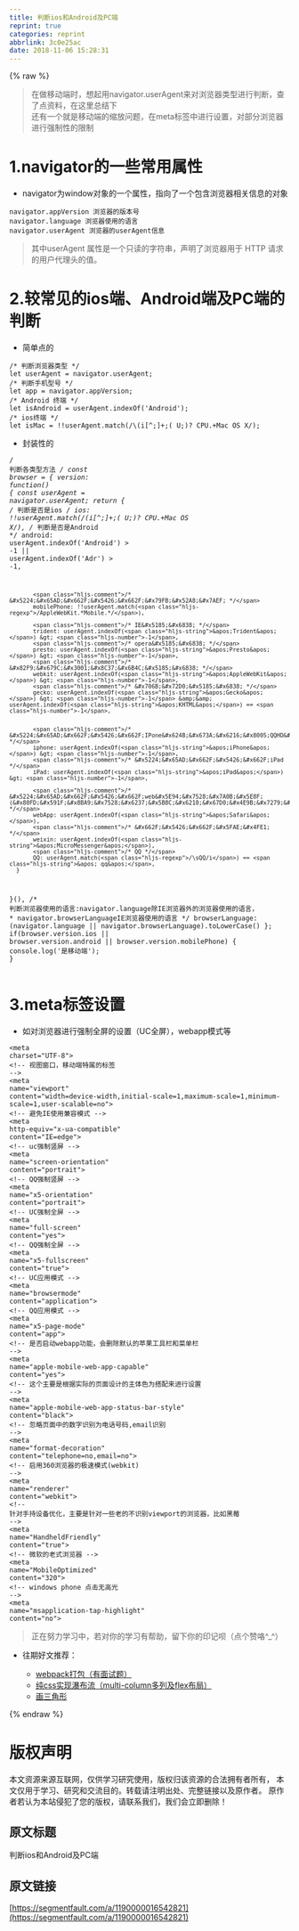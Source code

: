 ```yaml
---
title: 判断ios和Android及PC端
reprint: true
categories: reprint
abbrlink: 3c0e25ac
date: 2018-11-06 15:28:31
---
```


{% raw %}
<blockquote>&#x5728;&#x505A;&#x79FB;&#x52A8;&#x7AEF;&#x65F6;&#xFF0C;&#x60F3;&#x8D77;&#x7528;navigator.userAgent&#x6765;&#x5BF9;&#x6D4F;&#x89C8;&#x5668;&#x7C7B;&#x578B;&#x8FDB;&#x884C;&#x5224;&#x65AD;&#xFF0C;&#x67E5;&#x4E86;&#x70B9;&#x8D44;&#x6599;&#xFF0C;&#x5728;&#x8FD9;&#x91CC;&#x603B;&#x7ED3;&#x4E0B;<br>&#x8FD8;&#x6709;&#x4E00;&#x4E2A;&#x5C31;&#x662F;&#x79FB;&#x52A8;&#x7AEF;&#x7684;&#x7F29;&#x653E;&#x95EE;&#x9898;&#xFF0C;&#x5728;meta&#x6807;&#x7B7E;&#x4E2D;&#x8FDB;&#x884C;&#x8BBE;&#x7F6E;&#xFF0C;&#x5BF9;&#x90E8;&#x5206;&#x6D4F;&#x89C8;&#x5668;&#x8FDB;&#x884C;&#x5F3A;&#x5236;&#x6027;&#x7684;&#x9650;&#x5236;</blockquote><h1 id="articleHeader0">1.navigator&#x7684;&#x4E00;&#x4E9B;&#x5E38;&#x7528;&#x5C5E;&#x6027;</h1><ul><li>navigator&#x4E3A;window&#x5BF9;&#x8C61;&#x7684;&#x4E00;&#x4E2A;&#x5C5E;&#x6027;&#xFF0C;&#x6307;&#x5411;&#x4E86;&#x4E00;&#x4E2A;&#x5305;&#x542B;&#x6D4F;&#x89C8;&#x5668;&#x76F8;&#x5173;&#x4FE1;&#x606F;&#x7684;&#x5BF9;&#x8C61;</li></ul><div class="widget-codetool" style="display:none"><div class="widget-codetool--inner"><span class="selectCode code-tool" data-toggle="tooltip" data-placement="top" title="" data-original-title="&#x5168;&#x9009;"></span> <span type="button" class="copyCode code-tool" data-toggle="tooltip" data-placement="top" data-clipboard-text="navigator.appVersion &#x6D4F;&#x89C8;&#x5668;&#x7684;&#x7248;&#x672C;&#x53F7; 
navigator.language &#x6D4F;&#x89C8;&#x5668;&#x4F7F;&#x7528;&#x7684;&#x8BED;&#x8A00; 
navigator.userAgent &#x6D4F;&#x89C8;&#x5668;&#x7684;userAgent&#x4FE1;&#x606F;" title="" data-original-title="&#x590D;&#x5236;"></span> <span type="button" class="saveToNote code-tool" data-toggle="tooltip" data-placement="top" title="" data-original-title="&#x653E;&#x8FDB;&#x7B14;&#x8BB0;"></span></div></div><pre class="hljs stylus"><code>navigator<span class="hljs-selector-class">.appVersion</span> &#x6D4F;&#x89C8;&#x5668;&#x7684;&#x7248;&#x672C;&#x53F7; 
navigator<span class="hljs-selector-class">.language</span> &#x6D4F;&#x89C8;&#x5668;&#x4F7F;&#x7528;&#x7684;&#x8BED;&#x8A00; 
navigator<span class="hljs-selector-class">.userAgent</span> &#x6D4F;&#x89C8;&#x5668;&#x7684;userAgent&#x4FE1;&#x606F;</code></pre><blockquote>&#x5176;&#x4E2D;userAgent &#x5C5E;&#x6027;&#x662F;&#x4E00;&#x4E2A;&#x53EA;&#x8BFB;&#x7684;&#x5B57;&#x7B26;&#x4E32;&#xFF0C;&#x58F0;&#x660E;&#x4E86;&#x6D4F;&#x89C8;&#x5668;&#x7528;&#x4E8E; HTTP &#x8BF7;&#x6C42;&#x7684;&#x7528;&#x6237;&#x4EE3;&#x7406;&#x5934;&#x7684;&#x503C;&#x3002;</blockquote><h1 id="articleHeader1">2.&#x8F83;&#x5E38;&#x89C1;&#x7684;ios&#x7AEF;&#x3001;Android&#x7AEF;&#x53CA;PC&#x7AEF;&#x7684;&#x5224;&#x65AD;</h1><ul><li>&#x7B80;&#x5355;&#x70B9;&#x7684;</li></ul><div class="widget-codetool" style="display:none"><div class="widget-codetool--inner"><span class="selectCode code-tool" data-toggle="tooltip" data-placement="top" title="" data-original-title="&#x5168;&#x9009;"></span> <span type="button" class="copyCode code-tool" data-toggle="tooltip" data-placement="top" data-clipboard-text="/* &#x5224;&#x65AD;&#x6D4F;&#x89C8;&#x5668;&#x7C7B;&#x578B; */
let userAgent = navigator.userAgent;
/* &#x5224;&#x65AD;&#x624B;&#x673A;&#x578B;&#x53F7; */
let app = navigator.appVersion;
/* Android &#x7EC8;&#x7AEF; */
let isAndroid = userAgent.indexOf(&apos;Android&apos;);
/* ios&#x7EC8;&#x7AEF; */
let isMac = !!userAgent.match(/\(i[^;]+;( U;)? CPU.+Mac OS X/);" title="" data-original-title="&#x590D;&#x5236;"></span> <span type="button" class="saveToNote code-tool" data-toggle="tooltip" data-placement="top" title="" data-original-title="&#x653E;&#x8FDB;&#x7B14;&#x8BB0;"></span></div></div><pre class="hljs nix"><code><span class="hljs-comment">/* &#x5224;&#x65AD;&#x6D4F;&#x89C8;&#x5668;&#x7C7B;&#x578B; */</span>
<span class="hljs-keyword">let</span> <span class="hljs-attr">userAgent</span> = navigator.userAgent;
<span class="hljs-comment">/* &#x5224;&#x65AD;&#x624B;&#x673A;&#x578B;&#x53F7; */</span>
<span class="hljs-keyword">let</span> <span class="hljs-attr">app</span> = navigator.appVersion;
<span class="hljs-comment">/* Android &#x7EC8;&#x7AEF; */</span>
<span class="hljs-keyword">let</span> <span class="hljs-attr">isAndroid</span> = userAgent.indexOf(&apos;Android&apos;);
<span class="hljs-comment">/* ios&#x7EC8;&#x7AEF; */</span>
<span class="hljs-keyword">let</span> <span class="hljs-attr">isMac</span> = !!userAgent.match(/\(i[^;]+;( U;)? CPU.+Mac OS X/);</code></pre><ul><li>&#x5C01;&#x88C5;&#x6027;&#x7684;</li></ul><div class="widget-codetool" style="display:none"><div class="widget-codetool--inner"><span class="selectCode code-tool" data-toggle="tooltip" data-placement="top" title="" data-original-title="&#x5168;&#x9009;"></span> <span type="button" class="copyCode code-tool" data-toggle="tooltip" data-placement="top" data-clipboard-text="/* &#x5224;&#x65AD;&#x5404;&#x7C7B;&#x578B;&#x65B9;&#x6CD5; */
const browser = {
   version: function() {
       const userAgent = navigator.userAgent;
       return {
           /* &#x5224;&#x65AD;&#x662F;&#x5426;&#x662F;ios */
           ios: !!userAgent.match(/\(i[^;]+;( U;)? CPU.+Mac OS X/),
           /* &#x5224;&#x65AD;&#x662F;&#x5426;&#x662F;Android */
           android: userAgent.indexOf(&apos;Android&apos;) &gt; -1 || userAgent.indexOf(&apos;Adr&apos;) &gt; -1,

           /* &#x5224;&#x65AD;&#x662F;&#x5426;&#x662F;&#x79FB;&#x52A8;&#x7AEF; */
           mobilePhone: !!userAgent.match(/AppleWebKit.*Mobile.*/),

           /* IE&#x5185;&#x6838; */
           trident: userAgent.indexOf(&apos;Trident&apos;) &gt; -1,
           /* opera&#x5185;&#x6838; */
           presto: userAgent.indexOf(&apos;Presto&apos;) &gt; -1,
           /* &#x82F9;&#x679C;&#x3001;&#x8C37;&#x6B4C;&#x5185;&#x6838; */
           webkit: userAgent.indexOf(&apos;AppleWebKit&apos;) &gt; -1,
           /* &#x706B;&#x72D0;&#x5185;&#x6838; */
           gecko: userAgent.indexOf(&apos;Gecko&apos;) &gt; -1 &amp;&amp; userAgent.indexOf(&apos;KHTML&apos;) == -1,


           /* &#x5224;&#x65AD;&#x662F;&#x5426;&#x662F;IPone&#x624B;&#x673A;&#x6216;&#x8005;QQHD&#x6D4F;&#x89C8;&#x5668; */
           iphone: userAgent.indexOf(&apos;iPhone&apos;) &gt; -1,
           /* &#x5224;&#x65AD;&#x662F;&#x5426;&#x662F;iPad */
           iPad: userAgent.indexOf(&apos;iPad&apos;) &gt; -1,

           /* &#x5224;&#x65AD;&#x662F;&#x5426;&#x662F;web&#x5E94;&#x7528;&#x7A0B;&#x5E8F;(&#x80FD;&#x591F;&#x8BA9;&#x7528;&#x6237;&#x5B8C;&#x6210;&#x67D0;&#x4E9B;&#x7279;&#x5B9A;&#x4EFB;&#x52A1;&#x7684;&#x7F51;&#x7AD9;)&#xFF0C;&#x6CA1;&#x6709;&#x5934;&#x90E8;&#x548C;&#x5E95;&#x90E8; */
           webApp: userAgent.indexOf(&apos;Safari&apos;),
           /* &#x662F;&#x5426;&#x662F;&#x5FAE;&#x4FE1; */
           weixin: userAgent.indexOf(&apos;MicroMessenger&apos;),
           /* QQ */
           QQ: userAgent.match(/\sQQ/i) == &apos; qq&apos;,
      }
   }(),
   /* &#x5224;&#x65AD;&#x6D4F;&#x89C8;&#x5668;&#x4F7F;&#x7528;&#x7684;&#x8BED;&#x8A00;:navigator.language&#x9664;IE&#x6D4F;&#x89C8;&#x5668;&#x5916;&#x7684;&#x6D4F;&#x89C8;&#x5668;&#x4F7F;&#x7528;&#x7684;&#x8BED;&#x8A00;&#xFF0C; 
    * navigator.browserLanguageIE&#x6D4F;&#x89C8;&#x5668;&#x4F7F;&#x7528;&#x7684;&#x8BED;&#x8A00; 
    */
   browserLanguage: (navigator.language || navigator.browserLanguage).toLowerCase()
};
if(browser.version.ios || browser.version.android || browser.version.mobilePhone) {
  console.log(&apos;&#x662F;&#x79FB;&#x52A8;&#x7AEF;&apos;);
}" title="" data-original-title="&#x590D;&#x5236;"></span> <span type="button" class="saveToNote code-tool" data-toggle="tooltip" data-placement="top" title="" data-original-title="&#x653E;&#x8FDB;&#x7B14;&#x8BB0;"></span></div></div><pre class="hljs javascript"><code><span class="hljs-comment">/* &#x5224;&#x65AD;&#x5404;&#x7C7B;&#x578B;&#x65B9;&#x6CD5; */</span>
<span class="hljs-keyword">const</span> browser = {
   <span class="hljs-attr">version</span>: <span class="hljs-function"><span class="hljs-keyword">function</span>(<span class="hljs-params"></span>) </span>{
       <span class="hljs-keyword">const</span> userAgent = navigator.userAgent;
       <span class="hljs-keyword">return</span> {
           <span class="hljs-comment">/* &#x5224;&#x65AD;&#x662F;&#x5426;&#x662F;ios */</span>
           ios: !!userAgent.match(<span class="hljs-regexp">/\(i[^;]+;( U;)? CPU.+Mac OS X/</span>),
           <span class="hljs-comment">/* &#x5224;&#x65AD;&#x662F;&#x5426;&#x662F;Android */</span>
           android: userAgent.indexOf(<span class="hljs-string">&apos;Android&apos;</span>) &gt; <span class="hljs-number">-1</span> || userAgent.indexOf(<span class="hljs-string">&apos;Adr&apos;</span>) &gt; <span class="hljs-number">-1</span>,

           <span class="hljs-comment">/* &#x5224;&#x65AD;&#x662F;&#x5426;&#x662F;&#x79FB;&#x52A8;&#x7AEF; */</span>
           mobilePhone: !!userAgent.match(<span class="hljs-regexp">/AppleWebKit.*Mobile.*/</span>),

           <span class="hljs-comment">/* IE&#x5185;&#x6838; */</span>
           trident: userAgent.indexOf(<span class="hljs-string">&apos;Trident&apos;</span>) &gt; <span class="hljs-number">-1</span>,
           <span class="hljs-comment">/* opera&#x5185;&#x6838; */</span>
           presto: userAgent.indexOf(<span class="hljs-string">&apos;Presto&apos;</span>) &gt; <span class="hljs-number">-1</span>,
           <span class="hljs-comment">/* &#x82F9;&#x679C;&#x3001;&#x8C37;&#x6B4C;&#x5185;&#x6838; */</span>
           webkit: userAgent.indexOf(<span class="hljs-string">&apos;AppleWebKit&apos;</span>) &gt; <span class="hljs-number">-1</span>,
           <span class="hljs-comment">/* &#x706B;&#x72D0;&#x5185;&#x6838; */</span>
           gecko: userAgent.indexOf(<span class="hljs-string">&apos;Gecko&apos;</span>) &gt; <span class="hljs-number">-1</span> &amp;&amp; userAgent.indexOf(<span class="hljs-string">&apos;KHTML&apos;</span>) == <span class="hljs-number">-1</span>,


           <span class="hljs-comment">/* &#x5224;&#x65AD;&#x662F;&#x5426;&#x662F;IPone&#x624B;&#x673A;&#x6216;&#x8005;QQHD&#x6D4F;&#x89C8;&#x5668; */</span>
           iphone: userAgent.indexOf(<span class="hljs-string">&apos;iPhone&apos;</span>) &gt; <span class="hljs-number">-1</span>,
           <span class="hljs-comment">/* &#x5224;&#x65AD;&#x662F;&#x5426;&#x662F;iPad */</span>
           iPad: userAgent.indexOf(<span class="hljs-string">&apos;iPad&apos;</span>) &gt; <span class="hljs-number">-1</span>,

           <span class="hljs-comment">/* &#x5224;&#x65AD;&#x662F;&#x5426;&#x662F;web&#x5E94;&#x7528;&#x7A0B;&#x5E8F;(&#x80FD;&#x591F;&#x8BA9;&#x7528;&#x6237;&#x5B8C;&#x6210;&#x67D0;&#x4E9B;&#x7279;&#x5B9A;&#x4EFB;&#x52A1;&#x7684;&#x7F51;&#x7AD9;)&#xFF0C;&#x6CA1;&#x6709;&#x5934;&#x90E8;&#x548C;&#x5E95;&#x90E8; */</span>
           webApp: userAgent.indexOf(<span class="hljs-string">&apos;Safari&apos;</span>),
           <span class="hljs-comment">/* &#x662F;&#x5426;&#x662F;&#x5FAE;&#x4FE1; */</span>
           weixin: userAgent.indexOf(<span class="hljs-string">&apos;MicroMessenger&apos;</span>),
           <span class="hljs-comment">/* QQ */</span>
           QQ: userAgent.match(<span class="hljs-regexp">/\sQQ/i</span>) == <span class="hljs-string">&apos; qq&apos;</span>,
      }
   }(),
   <span class="hljs-comment">/* &#x5224;&#x65AD;&#x6D4F;&#x89C8;&#x5668;&#x4F7F;&#x7528;&#x7684;&#x8BED;&#x8A00;:navigator.language&#x9664;IE&#x6D4F;&#x89C8;&#x5668;&#x5916;&#x7684;&#x6D4F;&#x89C8;&#x5668;&#x4F7F;&#x7528;&#x7684;&#x8BED;&#x8A00;&#xFF0C; 
    * navigator.browserLanguageIE&#x6D4F;&#x89C8;&#x5668;&#x4F7F;&#x7528;&#x7684;&#x8BED;&#x8A00; 
    */</span>
   browserLanguage: (navigator.language || navigator.browserLanguage).toLowerCase()
};
<span class="hljs-keyword">if</span>(browser.version.ios || browser.version.android || browser.version.mobilePhone) {
  <span class="hljs-built_in">console</span>.log(<span class="hljs-string">&apos;&#x662F;&#x79FB;&#x52A8;&#x7AEF;&apos;</span>);
}</code></pre><h1 id="articleHeader2">3.meta&#x6807;&#x7B7E;&#x8BBE;&#x7F6E;</h1><ul><li>&#x5982;&#x5BF9;&#x6D4F;&#x89C8;&#x5668;&#x8FDB;&#x884C;&#x5F3A;&#x5236;&#x5168;&#x5C4F;&#x7684;&#x8BBE;&#x7F6E;&#xFF08;UC&#x5168;&#x5C4F;&#xFF09;&#xFF0C;webapp&#x6A21;&#x5F0F;&#x7B49;</li></ul><div class="widget-codetool" style="display:none"><div class="widget-codetool--inner"><span class="selectCode code-tool" data-toggle="tooltip" data-placement="top" title="" data-original-title="&#x5168;&#x9009;"></span> <span type="button" class="copyCode code-tool" data-toggle="tooltip" data-placement="top" data-clipboard-text="&lt;meta charset=&quot;UTF-8&quot;&gt;
&lt;!-- &#x89C6;&#x56FE;&#x7A97;&#x53E3;&#xFF0C;&#x79FB;&#x52A8;&#x7AEF;&#x7279;&#x5C5E;&#x7684;&#x6807;&#x7B7E; --&gt;
&lt;meta name=&quot;viewport&quot; content=&quot;width=device-width,initial-scale=1,maximum-scale=1,minimum-scale=1,user-scalable=no&quot;&gt;
&lt;!-- &#x907F;&#x514D;IE&#x4F7F;&#x7528;&#x517C;&#x5BB9;&#x6A21;&#x5F0F; --&gt;
&lt;meta http-equiv=&quot;x-ua-compatible&quot; content=&quot;IE=edge&quot;&gt;
&lt;!-- uc&#x5F3A;&#x5236;&#x7AD6;&#x5C4F; --&gt;
&lt;meta name=&quot;screen-orientation&quot; content=&quot;portrait&quot;&gt;
&lt;!-- QQ&#x5F3A;&#x5236;&#x7AD6;&#x5C4F; --&gt;
&lt;meta name=&quot;x5-orientation&quot; content=&quot;portrait&quot;&gt;
&lt;!--&#xA0;UC&#x5F3A;&#x5236;&#x5168;&#x5C4F; --&gt;
&lt;meta name=&quot;full-screen&quot; content=&quot;yes&quot;&gt;
&lt;!--&#xA0;QQ&#x5F3A;&#x5236;&#x5168;&#x5C4F; --&gt;
&lt;meta name=&quot;x5-fullscreen&quot; content=&quot;true&quot;&gt;
&lt;!--&#xA0;UC&#x5E94;&#x7528;&#x6A21;&#x5F0F; --&gt;
&lt;meta name=&quot;browsermode&quot; content=&quot;application&quot;&gt;
&lt;!--&#xA0;QQ&#x5E94;&#x7528;&#x6A21;&#x5F0F; --&gt;
&lt;meta name=&quot;x5-page-mode&quot; content=&quot;app&quot;&gt;
&lt;!--&#xA0;&#x662F;&#x5426;&#x542F;&#x52A8;webapp&#x529F;&#x80FD;&#xFF0C;&#x4F1A;&#x5220;&#x9664;&#x9ED8;&#x8BA4;&#x7684;&#x82F9;&#x679C;&#x5DE5;&#x5177;&#x680F;&#x548C;&#x83DC;&#x5355;&#x680F; --&gt;
&lt;meta name=&quot;apple-mobile-web-app-capable&quot; content=&quot;yes&quot;&gt;
&lt;!--&#xA0;&#x8FD9;&#x4E2A;&#x4E3B;&#x8981;&#x662F;&#x6839;&#x636E;&#x5B9E;&#x9645;&#x7684;&#x9875;&#x9762;&#x8BBE;&#x8BA1;&#x7684;&#x4E3B;&#x4F53;&#x8272;&#x4E3A;&#x642D;&#x914D;&#x6765;&#x8FDB;&#x884C;&#x8BBE;&#x7F6E; --&gt;
&lt;meta name=&quot;apple-mobile-web-app-status-bar-style&quot; content=&quot;black&quot;&gt;
&lt;!--&#xA0;&#x5FFD;&#x7565;&#x9875;&#x9762;&#x4E2D;&#x7684;&#x6570;&#x5B57;&#x8BC6;&#x522B;&#x4E3A;&#x7535;&#x8BDD;&#x53F7;&#x7801;,email&#x8BC6;&#x522B; --&gt;
&lt;meta name=&quot;format-decoration&quot; content=&quot;telephone=no,email=no&quot;&gt;
&lt;!-- &#x542F;&#x7528;360&#x6D4F;&#x89C8;&#x5668;&#x7684;&#x6781;&#x901F;&#x6A21;&#x5F0F;(webkit) --&gt;
&lt;meta name=&quot;renderer&quot; content=&quot;webkit&quot;&gt;
&lt;!-- &#x9488;&#x5BF9;&#x624B;&#x6301;&#x8BBE;&#x5907;&#x4F18;&#x5316;&#xFF0C;&#x4E3B;&#x8981;&#x662F;&#x9488;&#x5BF9;&#x4E00;&#x4E9B;&#x8001;&#x7684;&#x4E0D;&#x8BC6;&#x522B;viewport&#x7684;&#x6D4F;&#x89C8;&#x5668;&#xFF0C;&#x6BD4;&#x5982;&#x9ED1;&#x8393; --&gt;
&lt;meta name=&quot;HandheldFriendly&quot; content=&quot;true&quot;&gt;
&lt;!--&#xA0;&#x5FAE;&#x8F6F;&#x7684;&#x8001;&#x5F0F;&#x6D4F;&#x89C8;&#x5668; --&gt;
&lt;meta name=&quot;MobileOptimized&quot; content=&quot;320&quot;&gt;
&lt;!-- windows phone &#x70B9;&#x51FB;&#x65E0;&#x9AD8;&#x5149; --&gt;
&lt;meta name=&quot;msapplication-tap-highlight&quot; content=&quot;no&quot;&gt;" title="" data-original-title="&#x590D;&#x5236;"></span> <span type="button" class="saveToNote code-tool" data-toggle="tooltip" data-placement="top" title="" data-original-title="&#x653E;&#x8FDB;&#x7B14;&#x8BB0;"></span></div></div><pre class="hljs xml"><code><span class="hljs-tag">&lt;<span class="hljs-name">meta</span> <span class="hljs-attr">charset</span>=<span class="hljs-string">&quot;UTF-8&quot;</span>&gt;</span>
<span class="hljs-comment">&lt;!-- &#x89C6;&#x56FE;&#x7A97;&#x53E3;&#xFF0C;&#x79FB;&#x52A8;&#x7AEF;&#x7279;&#x5C5E;&#x7684;&#x6807;&#x7B7E; --&gt;</span>
<span class="hljs-tag">&lt;<span class="hljs-name">meta</span> <span class="hljs-attr">name</span>=<span class="hljs-string">&quot;viewport&quot;</span> <span class="hljs-attr">content</span>=<span class="hljs-string">&quot;width=device-width,initial-scale=1,maximum-scale=1,minimum-scale=1,user-scalable=no&quot;</span>&gt;</span>
<span class="hljs-comment">&lt;!-- &#x907F;&#x514D;IE&#x4F7F;&#x7528;&#x517C;&#x5BB9;&#x6A21;&#x5F0F; --&gt;</span>
<span class="hljs-tag">&lt;<span class="hljs-name">meta</span> <span class="hljs-attr">http-equiv</span>=<span class="hljs-string">&quot;x-ua-compatible&quot;</span> <span class="hljs-attr">content</span>=<span class="hljs-string">&quot;IE=edge&quot;</span>&gt;</span>
<span class="hljs-comment">&lt;!-- uc&#x5F3A;&#x5236;&#x7AD6;&#x5C4F; --&gt;</span>
<span class="hljs-tag">&lt;<span class="hljs-name">meta</span> <span class="hljs-attr">name</span>=<span class="hljs-string">&quot;screen-orientation&quot;</span> <span class="hljs-attr">content</span>=<span class="hljs-string">&quot;portrait&quot;</span>&gt;</span>
<span class="hljs-comment">&lt;!-- QQ&#x5F3A;&#x5236;&#x7AD6;&#x5C4F; --&gt;</span>
<span class="hljs-tag">&lt;<span class="hljs-name">meta</span> <span class="hljs-attr">name</span>=<span class="hljs-string">&quot;x5-orientation&quot;</span> <span class="hljs-attr">content</span>=<span class="hljs-string">&quot;portrait&quot;</span>&gt;</span>
<span class="hljs-comment">&lt;!--&#xA0;UC&#x5F3A;&#x5236;&#x5168;&#x5C4F; --&gt;</span>
<span class="hljs-tag">&lt;<span class="hljs-name">meta</span> <span class="hljs-attr">name</span>=<span class="hljs-string">&quot;full-screen&quot;</span> <span class="hljs-attr">content</span>=<span class="hljs-string">&quot;yes&quot;</span>&gt;</span>
<span class="hljs-comment">&lt;!--&#xA0;QQ&#x5F3A;&#x5236;&#x5168;&#x5C4F; --&gt;</span>
<span class="hljs-tag">&lt;<span class="hljs-name">meta</span> <span class="hljs-attr">name</span>=<span class="hljs-string">&quot;x5-fullscreen&quot;</span> <span class="hljs-attr">content</span>=<span class="hljs-string">&quot;true&quot;</span>&gt;</span>
<span class="hljs-comment">&lt;!--&#xA0;UC&#x5E94;&#x7528;&#x6A21;&#x5F0F; --&gt;</span>
<span class="hljs-tag">&lt;<span class="hljs-name">meta</span> <span class="hljs-attr">name</span>=<span class="hljs-string">&quot;browsermode&quot;</span> <span class="hljs-attr">content</span>=<span class="hljs-string">&quot;application&quot;</span>&gt;</span>
<span class="hljs-comment">&lt;!--&#xA0;QQ&#x5E94;&#x7528;&#x6A21;&#x5F0F; --&gt;</span>
<span class="hljs-tag">&lt;<span class="hljs-name">meta</span> <span class="hljs-attr">name</span>=<span class="hljs-string">&quot;x5-page-mode&quot;</span> <span class="hljs-attr">content</span>=<span class="hljs-string">&quot;app&quot;</span>&gt;</span>
<span class="hljs-comment">&lt;!--&#xA0;&#x662F;&#x5426;&#x542F;&#x52A8;webapp&#x529F;&#x80FD;&#xFF0C;&#x4F1A;&#x5220;&#x9664;&#x9ED8;&#x8BA4;&#x7684;&#x82F9;&#x679C;&#x5DE5;&#x5177;&#x680F;&#x548C;&#x83DC;&#x5355;&#x680F; --&gt;</span>
<span class="hljs-tag">&lt;<span class="hljs-name">meta</span> <span class="hljs-attr">name</span>=<span class="hljs-string">&quot;apple-mobile-web-app-capable&quot;</span> <span class="hljs-attr">content</span>=<span class="hljs-string">&quot;yes&quot;</span>&gt;</span>
<span class="hljs-comment">&lt;!--&#xA0;&#x8FD9;&#x4E2A;&#x4E3B;&#x8981;&#x662F;&#x6839;&#x636E;&#x5B9E;&#x9645;&#x7684;&#x9875;&#x9762;&#x8BBE;&#x8BA1;&#x7684;&#x4E3B;&#x4F53;&#x8272;&#x4E3A;&#x642D;&#x914D;&#x6765;&#x8FDB;&#x884C;&#x8BBE;&#x7F6E; --&gt;</span>
<span class="hljs-tag">&lt;<span class="hljs-name">meta</span> <span class="hljs-attr">name</span>=<span class="hljs-string">&quot;apple-mobile-web-app-status-bar-style&quot;</span> <span class="hljs-attr">content</span>=<span class="hljs-string">&quot;black&quot;</span>&gt;</span>
<span class="hljs-comment">&lt;!--&#xA0;&#x5FFD;&#x7565;&#x9875;&#x9762;&#x4E2D;&#x7684;&#x6570;&#x5B57;&#x8BC6;&#x522B;&#x4E3A;&#x7535;&#x8BDD;&#x53F7;&#x7801;,email&#x8BC6;&#x522B; --&gt;</span>
<span class="hljs-tag">&lt;<span class="hljs-name">meta</span> <span class="hljs-attr">name</span>=<span class="hljs-string">&quot;format-decoration&quot;</span> <span class="hljs-attr">content</span>=<span class="hljs-string">&quot;telephone=no,email=no&quot;</span>&gt;</span>
<span class="hljs-comment">&lt;!-- &#x542F;&#x7528;360&#x6D4F;&#x89C8;&#x5668;&#x7684;&#x6781;&#x901F;&#x6A21;&#x5F0F;(webkit) --&gt;</span>
<span class="hljs-tag">&lt;<span class="hljs-name">meta</span> <span class="hljs-attr">name</span>=<span class="hljs-string">&quot;renderer&quot;</span> <span class="hljs-attr">content</span>=<span class="hljs-string">&quot;webkit&quot;</span>&gt;</span>
<span class="hljs-comment">&lt;!-- &#x9488;&#x5BF9;&#x624B;&#x6301;&#x8BBE;&#x5907;&#x4F18;&#x5316;&#xFF0C;&#x4E3B;&#x8981;&#x662F;&#x9488;&#x5BF9;&#x4E00;&#x4E9B;&#x8001;&#x7684;&#x4E0D;&#x8BC6;&#x522B;viewport&#x7684;&#x6D4F;&#x89C8;&#x5668;&#xFF0C;&#x6BD4;&#x5982;&#x9ED1;&#x8393; --&gt;</span>
<span class="hljs-tag">&lt;<span class="hljs-name">meta</span> <span class="hljs-attr">name</span>=<span class="hljs-string">&quot;HandheldFriendly&quot;</span> <span class="hljs-attr">content</span>=<span class="hljs-string">&quot;true&quot;</span>&gt;</span>
<span class="hljs-comment">&lt;!--&#xA0;&#x5FAE;&#x8F6F;&#x7684;&#x8001;&#x5F0F;&#x6D4F;&#x89C8;&#x5668; --&gt;</span>
<span class="hljs-tag">&lt;<span class="hljs-name">meta</span> <span class="hljs-attr">name</span>=<span class="hljs-string">&quot;MobileOptimized&quot;</span> <span class="hljs-attr">content</span>=<span class="hljs-string">&quot;320&quot;</span>&gt;</span>
<span class="hljs-comment">&lt;!-- windows phone &#x70B9;&#x51FB;&#x65E0;&#x9AD8;&#x5149; --&gt;</span>
<span class="hljs-tag">&lt;<span class="hljs-name">meta</span> <span class="hljs-attr">name</span>=<span class="hljs-string">&quot;msapplication-tap-highlight&quot;</span> <span class="hljs-attr">content</span>=<span class="hljs-string">&quot;no&quot;</span>&gt;</span></code></pre><blockquote>&#x6B63;&#x5728;&#x52AA;&#x529B;&#x5B66;&#x4E60;&#x4E2D;&#xFF0C;&#x82E5;&#x5BF9;&#x4F60;&#x7684;&#x5B66;&#x4E60;&#x6709;&#x5E2E;&#x52A9;&#xFF0C;&#x7559;&#x4E0B;&#x4F60;&#x7684;&#x5370;&#x8BB0;&#x5457;&#xFF08;&#x70B9;&#x4E2A;&#x8D5E;&#x54AF;^_^&#xFF09;</blockquote><ul><li><p>&#x5F80;&#x671F;&#x597D;&#x6587;&#x63A8;&#x8350;&#xFF1A;</p><ul><li><a href="https://segmentfault.com/a/1190000016068450">webpack&#x6253;&#x5305;&#xFF08;&#x6709;&#x9762;&#x8BD5;&#x9898;&#xFF09;</a></li><li><a href="https://segmentfault.com/a/1190000016255824" target="_blank">&#x7EAF;css&#x5B9E;&#x73B0;&#x7011;&#x5E03;&#x6D41;&#xFF08;multi-column&#x591A;&#x5217;&#x53CA;flex&#x5E03;&#x5C40;&#xFF09;</a></li><li><a href="https://segmentfault.com/a/1190000016082968">&#x753B;&#x4E09;&#x89D2;&#x5F62;</a></li></ul></li></ul>
{% endraw %}

# 版权声明
本文资源来源互联网，仅供学习研究使用，版权归该资源的合法拥有者所有，
本文仅用于学习、研究和交流目的。转载请注明出处、完整链接以及原作者。
原作者若认为本站侵犯了您的版权，请联系我们，我们会立即删除！

## 原文标题
判断ios和Android及PC端

## 原文链接
[https://segmentfault.com/a/1190000016542821](https://segmentfault.com/a/1190000016542821)

